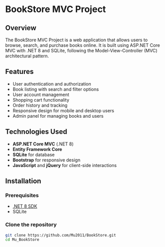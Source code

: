 # BookStore MVC Project

## Overview

The BookStore MVC Project is a web application that allows users to browse, search, and purchase books online. It is built using ASP.NET Core MVC with .NET 8 and SQLite, following the Model-View-Controller (MVC) architectural pattern.

## Features

- User authentication and authorization
- Book listing with search and filter options
- User account management
- Shopping cart functionality
- Order history and tracking
- Responsive design for mobile and desktop users
- Admin panel for managing books and users

## Technologies Used

- **ASP.NET Core MVC** (.NET 8)
- **Entity Framework Core**
- **SQLite** for database
- **Bootstrap** for responsive design
- **JavaScript** and **jQuery** for client-side interactions

## Installation

### Prerequisites

- [.NET 8 SDK](https://dotnet.microsoft.com/download/dotnet/8.0)
- SQLite

### Clone the repository

```bash
git clone https://github.com/Mu2011/BookStore.git
cd Mu_BookStore
```
